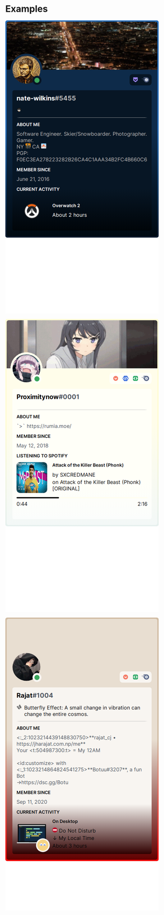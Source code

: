 # Examples

![Screenshot React Discord Presence nate-wilkins](../__screenshots__/DiscordPresence/DiscordPresence_small.png)

![Screenshot React Discord Presence Proximitynow](../__screenshots__/DiscordPresence/Examples_Proximitynow_small.png)

![Screenshot React Discord Presence Rajat](../__screenshots__/DiscordPresence/Examples_Rajat_small.png)
